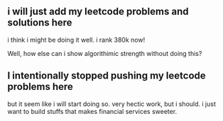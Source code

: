 ## i will just add my leetcode problems and solutions here

i think i might be doing it well. i rank 380k now!

Well, how else can i show algorithimic strength without doing this?

## I intentionally stopped pushing my leetcode problems here

but it seem like i will start doing so. very hectic work, but i should.
i just want to build stuffs that makes financial services sweeter.
